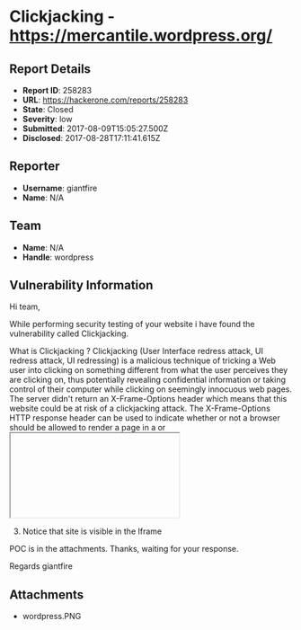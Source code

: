 # Clickjacking - https://mercantile.wordpress.org/

## Report Details
- **Report ID**: 258283
- **URL**: https://hackerone.com/reports/258283
- **State**: Closed
- **Severity**: low
- **Submitted**: 2017-08-09T15:05:27.500Z
- **Disclosed**: 2017-08-28T17:11:41.615Z

## Reporter
- **Username**: giantfire
- **Name**: N/A

## Team
- **Name**: N/A
- **Handle**: wordpress

## Vulnerability Information
Hi team,

While performing security testing of your website i have found the vulnerability called Clickjacking.

What is Clickjacking ?
Clickjacking (User Interface redress attack, UI redress attack, UI redressing) is a malicious technique of tricking a Web user into clicking on something different from what the user perceives they are clicking on, thus potentially revealing confidential information or taking control of their computer while clicking on seemingly innocuous web pages.
The server didn't return an X-Frame-Options header which means that this website could be at risk of a clickjacking attack. The X-Frame-Options HTTP response header can be used to indicate whether or not a browser should be allowed to render a page in a <frame> or <iframe>. Sites can use this to avoid clickjacking attacks, by ensuring that their content is not embedded into other sites.
This vulnerability affects Web Server.

>> Steps to Reproduce / POC
1. Please Open URL: https://mercantile.wordpress.org/
2. Put the url in the code of iframe, which is given below

<!DOCTYPE HTML>
<html lang="en-US">
<head>
<meta charset="UTF-8">
<title>I Frame</title>
</head>
<body>
<h3>clickjacking vulnerability</h3>
<iframe src="https://mercantile.wordpress.org/" frameborder="5 px" height="550px" width="700px"></iframe>
</body>
</html>

3. Notice that site is visible in the Iframe

POC is in the attachments. Thanks, waiting for your response.

Regards
giantfire

## Attachments
- wordpress.PNG
